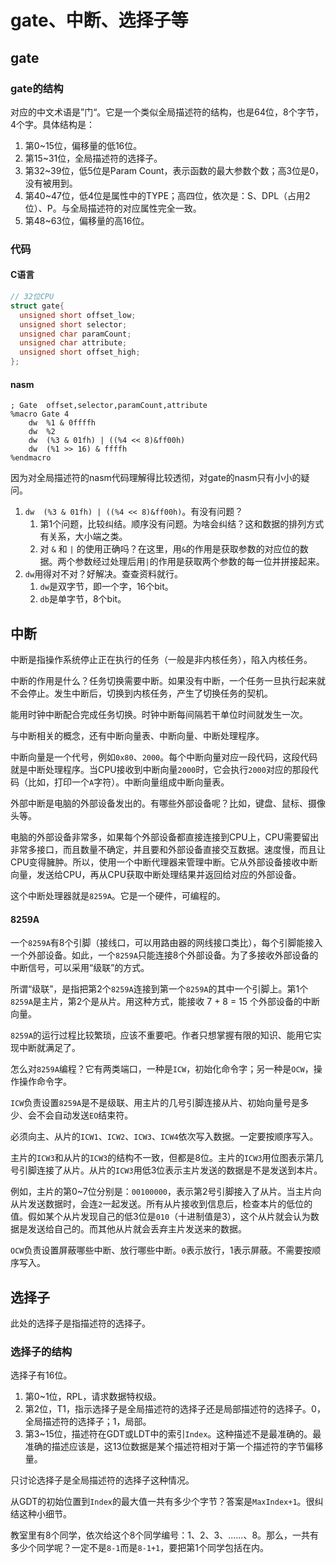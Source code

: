 # gate、中断、选择子等

## gate

### gate的结构

对应的中文术语是”门“。它是一个类似全局描述符的结构，也是64位，8个字节，4个字。具体结构是：

1. 第0~15位，偏移量的低16位。
2. 第15~31位，全局描述符的选择子。
3. 第32~39位，低5位是Param Count，表示函数的最大参数个数；高3位是0，没有被用到。
4. 第40~47位，低4位是属性中的TYPE；高四位，依次是：S、DPL（占用2位）、P。与全局描述符的对应属性完全一致。
5. 第48~63位，偏移量的高16位。

### 代码

#### C语言

```c
// 32位CPU
struct gate{
  unsigned short offset_low;
  unsigned short selector;
  unsigned char	paramCount;
  unsigned char attribute;
  unsigned short offset_high;
};
```

#### nasm

```assembly
; Gate	offset,selector,paramCount,attribute
%macro Gate 4
	dw	%1 & 0ffffh
	dw	%2
	dw	(%3 & 01fh) | ((%4 << 8)&ff00h)
	dw	(%1 >> 16) & ffffh
%endmacro
```

因为对全局描述符的nasm代码理解得比较透彻，对gate的nasm只有小小的疑问。

1. `dw	(%3 & 01fh) | ((%4 << 8)&ff00h)`。有没有问题？
   1. 第1个问题，比较纠结。顺序没有问题。为啥会纠结？这和数据的排列方式有关系，大小端之类。
   2. 对 `&` 和 `|` 的使用正确吗？在这里，用`&`的作用是获取参数的对应位的数据。两个参数经过处理后用`|`的作用是获取两个参数的每一位并拼接起来。
2. `dw`用得对不对？好解决。查查资料就行。
   1. `dw`是双字节，即一个字，16个bit。
   2. `db`是单字节，8个bit。

## 中断

中断是指操作系统停止正在执行的任务（一般是非内核任务），陷入内核任务。

中断的作用是什么？任务切换需要中断。如果没有中断，一个任务一旦执行起来就不会停止。发生中断后，切换到内核任务，产生了切换任务的契机。

能用时钟中断配合完成任务切换。时钟中断每间隔若干单位时间就发生一次。

与中断相关的概念，还有中断向量表、中断向量、中断处理程序。

中断向量是一个代号，例如`0x80`、`2000`。每个中断向量对应一段代码，这段代码就是中断处理程序。当CPU接收到中断向量`2000`时，它会执行`2000`对应的那段代码（比如，打印一个`A`字符）。中断向量组成中断向量表。

外部中断是电脑的外部设备发出的。有哪些外部设备呢？比如，键盘、鼠标、摄像头等。

电脑的外部设备非常多，如果每个外部设备都直接连接到CPU上，CPU需要留出非常多接口，而且数量不确定，并且要和外部设备直接交互数据。速度慢，而且让CPU变得臃肿。所以，使用一个中断代理器来管理中断。它从外部设备接收中断向量，发送给CPU，再从CPU获取中断处理结果并返回给对应的外部设备。

这个中断处理器就是`8259A`。它是一个硬件，可编程的。

#### 8259A

一个`8259A`有8个引脚（接线口，可以用路由器的网线接口类比），每个引脚能接入一个外部设备。如此，一个`8259A`只能连接8个外部设备。为了多接收外部设备的中断信号，可以采用“级联”的方式。

所谓“级联”，是指把第2个`8259A`连接到第一个`8259A`的其中一个引脚上。第1个`8259A`是主片，第2个是从片。用这种方式，能接收 7 + 8 = 15 个外部设备的中断向量。

`8259A`的运行过程比较繁琐，应该不重要吧。作者只想掌握有限的知识、能用它实现中断就满足了。

怎么对`8259A`编程？它有两类端口，一种是`ICW`，初始化命令字；另一种是`OCW`，操作操作命令字。

`ICW`负责设置`8259A`是不是级联、用主片的几号引脚连接从片、初始向量号是多少、会不会自动发送`EO`结束符。

必须向主、从片的`ICW1`、`ICW2`、`ICW3`、`ICW4`依次写入数据。一定要按顺序写入。

主片的`ICW3`和从片的`ICW3`的结构不一致，但都是8位。主片的`ICW3`用位图表示第几号引脚连接了从片。从片的`ICW3`用低3位表示主片发送的数据是不是发送到本片。

例如，主片的第0~7位分别是：`00100000`，表示第2号引脚接入了从片。当主片向从片发送数据时，会连`2`一起发送。所有从片接收到信息后，检查本片的低位的值。假如某个从片发现自己的低3位是`010`（十进制值是3），这个从片就会认为数据是发送给自己的。而其他从片就会丢弃主片发送来的数据。

`OCW`负责设置屏蔽哪些中断、放行哪些中断。`0`表示放行，1表示屏蔽。不需要按顺序写入。

## 选择子

此处的选择子是指描述符的选择子。

### 选择子的结构

选择子有16位。

1. 第0~1位，RPL，请求数据特权级。
2. 第2位，T1，指示选择子是全局描述符的选择子还是局部描述符的选择子。0，全局描述符的选择子；1，局部。
3. 第3~15位，描述符在GDT或LDT中的索引`Index`。这种描述不是最准确的。最准确的描述应该是，这13位数据是某个描述符相对于第一个描述符的字节偏移量。

只讨论选择子是全局描述符的选择子这种情况。

从GDT的初始位置到`Index`的最大值一共有多少个字节？答案是`MaxIndex+1`。很纠结这种小细节。

教室里有8个同学，依次给这个8个同学编号：1、2、3、......、8。那么，一共有多少个同学呢？一定不是`8-1`而是`8-1+1`，要把第1个同学包括在内。





